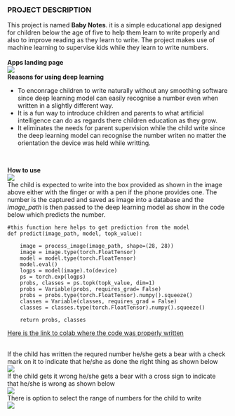 
### PROJECT DESCRIPTION

This project is named __Baby Notes__. it is a simple educational app designed for children below the age of five to help them learn to write properly and also to improve reading as they learn to write. The project makes use of machine learning to supervise kids while they learn to write numbers.
<br/>
<br/>
__Apps landing page__
<br/>
<img src='Android Mobile – 1.png'>
<br/>
__Reasons for using deep learning__
* To enconrage children to write naturally without any smoothing software since deep learning model can easily recognise a number even when written in a slightly different way. 
* It is a fun way to introduce children and parents to what artificial intelligence can do as regards there children education as they grow.
* It eliminates the needs for parent supervision while the child write since the deep learning model can recognise the number writen no matter the orientation the device was held while writting.
<br/>

__How to use__
<br/>
<img src='Android Mobile – 2.png'>
<br/>
The child is expected to write into the box provided as shown in the image above either with the finger or with a pen if the phone provides one. The number is the captured and saved as image into a database and the *image_path* is then passed to the deep learning model as show in the code below which predicts the number.

`#this function here helps to get prediction from the model`<br/>
`def predict(image_path, model, topk_value):`<br/>
  
`    image = process_image(image_path, shape=(28, 28))`<br/>
`    image = image.type(torch.FloatTensor)`<br/>
`    model = model.type(torch.FloatTensor)`<br/>
`    model.eval()`<br/>
`    logps = model(image).to(device)`<br/>
`    ps = torch.exp(logps)`<br/>
`    probs, classes = ps.topk(topk_value, dim=1)`<br/>
`    probs = Variable(probs, requires_grad= False)`<br/>
`    probs = probs.type(torch.FloatTensor).numpy().squeeze()`<br/>
`    classes = Variable(classes, requires_grad = False)`<br/>
`    classes = classes.type(torch.FloatTensor).numpy().squeeze()`<br/>

`    return probs, classes`<br/>

[Here is the link to colab where the code was properly written](https://colab.research.google.com/drive/1YbIAkt6McutPYKRFt86PBbLwA3-hB9rK)

<br/>
If the child has written the requred number he/she gets a bear with a check mark on it to indicate that he/she as done the right thing as shown below
<br/>
<img src='Android Mobile – 6.png'>
<br/>
If the child gets it wrong he/she gets a bear with a cross sign to indicate that he/she is wrong as shown below
<br/>
<img src='Android Mobile – 7.png'>
<br/>
There is option to select the range of numbers for the child to write
<br/>
<img src='Android Mobile – 9.png'>
<br/>
